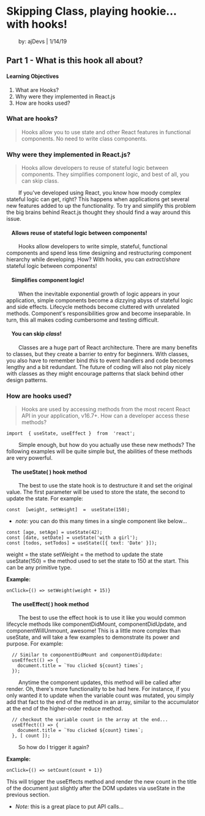﻿# Skipping Class, playing hookie... with hooks!
 &nbsp; &nbsp; &nbsp; &nbsp; by: ajDevs | 1/14/19
## Part 1 - What is this hook all about?
#### Learning Objectives
1. What are Hooks?
2. Why were they implemented in React.js
3. How are hooks used? 
### What are hooks?

> Hooks allow you to use state and other React features in functional components. No need to write class components.

### Why were they implemented in React.js?

> Hooks allow developers to reuse of stateful logic between components. They simplifies component logic, and best of all, you can skip class.

&nbsp; &nbsp; &nbsp; &nbsp; If you've developed using React, you know how moody complex stateful logic can get, right?  This happens when applications get several new features added to up the functionality. To try and simplify this problem the big brains behind React.js thought they should find a way around this issue. 
#### &nbsp;  &nbsp;  Allows reuse of stateful logic between components!
&nbsp; &nbsp; &nbsp; &nbsp; Hooks allow developers to write simple, stateful, functional components and spend less time designing and restructuring component hierarchy while developing. How? With hooks, you can *extract*/*share* stateful logic between components!

#### &nbsp;  &nbsp;  Simplifies component logic!
&nbsp; &nbsp; &nbsp; &nbsp; When the inevitable exponential growth of logic appears in your application, simple components become a dizzying abyss of stateful logic and side effects. Lifecycle methods become cluttered with unrelated methods. Component's responsibilities grow and become inseparable. In turn, this all makes coding cumbersome and testing difficult.

#### &nbsp;  &nbsp;  You can skip *class*!
&nbsp; &nbsp; &nbsp; &nbsp; Classes are a huge part of React architecture. There are many benefits to classes, but they create a barrier to entry for beginners. With classes, you also have to remember bind *this* to event handlers and code becomes lengthy and a bit redundant. The future of coding will also not play nicely with classes as they might encourage patterns that slack behind other design patterns.

### How are hooks used?

> Hooks are used by accessing methods from the most recent React API in your application, v16.7+. How can a developer access these methods?

```import  { useState, useEffect }  from  'react';```

&nbsp; &nbsp; &nbsp; &nbsp; Simple enough, but how do you actually use these new methods? The following examples will be quite simple but, the abilities of these methods are very powerful.

#### &nbsp;  &nbsp; The  useState( ) hook method
&nbsp; &nbsp; &nbsp; &nbsp; The best to use the state hook is to destructure it and set the original value. The first parameter will be used to store the state, the second to update the state. For example:

```const  [weight, setWeight]  =  useState(150);```
 
 - *note:* you can do this many times in a single component like below...
 ```
const [age, setAge] = useState(42);
const [date, setDate] = useState('with a girl');
const [todos, setTodos] = useState([{ text: 'Date' }]);
```
 
weight = the state
setWeight = the method to update the state
useState(150) = the method used to set the state to 150 at the start. This can be any primitive type.

**Example:**
```
onClick={() => setWeight(weight + 15)}
```

#### &nbsp;  &nbsp; The  useEffect( ) hook method
&nbsp; &nbsp; &nbsp; &nbsp; The best to use the effect hook is to use it like you would common lifecycle methods like componentDidMount, componentDidUpdate, and componentWillUnmount, awesome! This is a little more complex than useState, and will take a few examples to demonstrate its power and purpose. For example:

```
  // Similar to componentDidMount and componentDidUpdate:
  useEffect(() => {
    document.title = `You clicked ${count} times`;
  });
```

&nbsp; &nbsp; &nbsp; &nbsp; Anytime the component updates, this method will be called after render. Oh, there's more functionality to be had here. For instance, if you only wanted it to update when the variable count was mutated, you simply add that fact to the end of the method in an array, similar to the accumulator at the end of the higher-order reduce method.

```
  // checkout the variable count in the array at the end...
  useEffect(() => {
    document.title = `You clicked ${count} times`;
  }, [ count ]);
```

&nbsp; &nbsp; &nbsp; &nbsp; So how do I trigger it again?

**Example:**
```
onClick={() => setCount(count + 1)}
```
This will trigger the useEffects method and render the new count in the title of the document just slightly after the DOM updates via useState in the previous section. 

- *Note:* this is a great place to put API calls...
